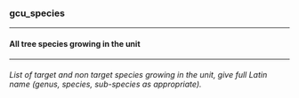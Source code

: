 ### gcu_species



------
#### All tree species growing in the unit



------
###### List of target and non target species growing in the unit, give full Latin name (genus, species, sub-species as appropriate).